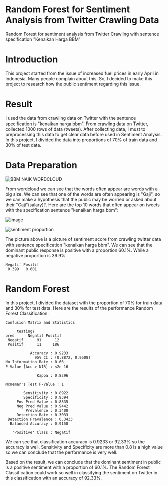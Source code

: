 # Random Forest for Sentiment Analysis from Twitter Crawling Data
Random Forest for sentiment analysis from Twitter Crawling with sentence specification "Kenaikan Harga BBM"

# Introduction
This project started from the issue of increased fuel prices in early April in Indonesia. Many people complain about this. So, I decided to make this project to research how the public sentiment regarding this issue.

# Result 
I used the data from crawling data on Twitter with the sentence specification is "kenaikan harga bbm". From crawling data on Twitter, collected 1000 rows of data (tweets). After collecting data, I must to preprocessing this data to get clear data before used in Sentiment Analysis. In this project, I divided the data into proportions of 70% of train data and 30% of test data.

# Data Preparation
![BBM NAIK WORDCLOUD](https://user-images.githubusercontent.com/102334577/161466576-2f1c6a62-e505-43d8-8165-7d2993c30061.png)

From wordcloud we can see that the words often appear are words with a big size. We can see that one of the words are often appearing is "Gaji", so we can make a hypothesis that the public may be worried or asked about their "Gaji"(salary)?. Here are the top 10 words that often appear on tweets with the specification sentence "kenaikan harga bbm":

![image](https://user-images.githubusercontent.com/102334577/161640205-b218eacd-2ca3-4814-a284-0b374a8d7f04.png)


![sentiment proportion](https://user-images.githubusercontent.com/102334577/161467256-406ce677-5349-48c9-bc80-6fe640c2995b.png)

The picture above is a picture of sentiment score from crawling twitter data with sentence specification "kenaikan harga bbm". We can see that the dominant public response is positive with a proportion 60.1%. While a negative proportion is 39.9%.

    Negatif Positif 
     0.399   0.601

# Random Forest 
In this project, I divided the dataset with the proportion of 70% for train data and 30% for test data. Here are the results of the performance Random Forest Classification:

    Confusion Matrix and Statistics

         testingY
    pred      Negatif Positif
     Negatif      91      12
     Positif      11     186
                                          
               Accuracy : 0.9233          
                 95% CI : (0.8872, 0.9508)
    No Information Rate : 0.66            
    P-Value [Acc > NIR] : <2e-16          
                                          
                  Kappa : 0.8296          
                                          
    Mcnemar's Test P-Value : 1               
                                          
            Sensitivity : 0.8922          
            Specificity : 0.9394          
         Pos Pred Value : 0.8835          
         Neg Pred Value : 0.9442          
             Prevalence : 0.3400          
         Detection Rate : 0.3033          
     Detection Prevalence : 0.3433          
      Balanced Accuracy : 0.9158          
                                          
       'Positive' Class : Negatif         
   
 We can see that classification accuracy is 0.9233 or 92.33% so the accuracy is well. Sensitivity and Specificity are more than 0.8 is a high value so we can conclude that the performance is very well.
   
Based on the result, we can conclude that the dominant sentiment in public is a positive sentiment with a proportion of 60.1%. The Random Forest Classification could work so well in classifying the sentiment on Twitter in this classification with an accuracy of 92.33%.
